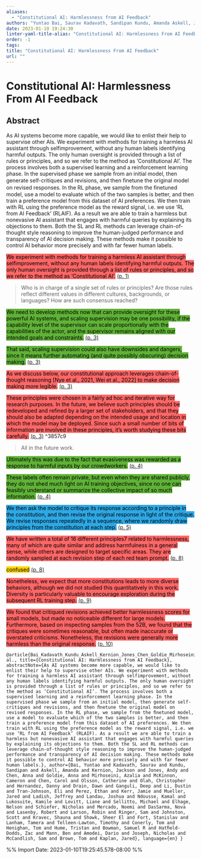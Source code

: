 ```yaml
---
aliases:
  - "Constitutional AI: Harmlessness from AI Feedback"
authors: "Yuntao Bai, Saurav Kadavath, Sandipan Kundu, Amanda Askell, Jackson Kernion, Andy Jones, Anna Chen, Anna Goldie, Azalia Mirhoseini, Cameron McKinnon, Carol Chen, Catherine Olsson, Christopher Olah, Danny Hernandez, Dawn Drain, Deep Ganguli, Dustin Li, Eli Tran-Johnson, Ethan Perez, Jamie Kerr, Jared Mueller, Jeffrey Ladish, Joshua Landau, Kamal Ndousse, Kamile Lukosuite, Liane Lovitt, Michael Sellitto, Nelson Elhage, Nicholas Schiefer, Noemi Mercado, Nova DasSarma, Robert Lasenby, Robin Larson, Sam Ringer, Scott Johnston, Shauna Kravec, Sheer El Showk, Stanislav Fort, Tamera Lanham, Timothy Telleen-Lawton, Tom Conerly, Tom Henighan, Tristan Hume, Samuel R Bowman, Zac Hatﬁeld-Dodds, Ben Mann, Dario Amodei, Nicholas Joseph, Sam McCandlish, Tom Brown, Jared Kaplan"
date: 2023-01-10 19:24:30
linter-yaml-title-alias: "Constitutional AI: Harmlessness From AI Feedback"
order: -1
tags: 
title: "Constitutional AI: Harmlessness From AI Feedback"
url: ""
---
```


# Constitutional AI: Harmlessness From AI Feedback

## Abstract

As AI systems become more capable, we would like to enlist their help to supervise other AIs. We experiment with methods for training a harmless AI assistant through selfimprovement, without any human labels identifying harmful outputs. The only human oversight is provided through a list of rules or principles, and so we refer to the method as ‘Constitutional AI’. The process involves both a supervised learning and a reinforcement learning phase. In the supervised phase we sample from an initial model, then generate self-critiques and revisions, and then ﬁnetune the original model on revised responses. In the RL phase, we sample from the ﬁnetuned model, use a model to evaluate which of the two samples is better, and then train a preference model from this dataset of AI preferences. We then train with RL using the preference model as the reward signal, i.e. we use ‘RL from AI Feedback’ (RLAIF). As a result we are able to train a harmless but nonevasive AI assistant that engages with harmful queries by explaining its objections to them. Both the SL and RL methods can leverage chain-of-thought style reasoning to improve the human-judged performance and transparency of AI decision making. These methods make it possible to control AI behavior more precisely and with far fewer human labels.

<mark style="background: #ff6666">We experiment with methods for training a harmless AI assistant through selfimprovement, without any human labels identifying harmful outputs. The only human oversight is provided through a list of rules or principles, and so we refer to the method as ‘Constitutional AI’.</mark> [(p. 1)](zotero://open-pdf/library/items/C3SNEQJ9?page=1)

> Who is in charge of a single set of rules or principles? Are those rules reflect different values in different cultures, backgrounds, or languages? How are such consensus reached?

<mark style="background: #5fb236">We need to develop methods now that can provide oversight for these powerful AI systems, and scaling supervision may be one possibility, if the capability level of the supervisor can scale proportionally with the capabilities of the actor, and the supervisor remains aligned with our intended goals and constraints.</mark> [(p. 3)](zotero://open-pdf/library/items/C3SNEQJ9?page=3)

<mark style="background: #5fb236">That said, scaling supervision could also have downsides and dangers, since it means further automating (and quite possibly obscuring) decision making.</mark> [(p. 3)](zotero://open-pdf/library/items/C3SNEQJ9?page=3)

<mark style="background: #ff6666">As we discuss below, our constitutional approach leverages chain-of-thought reasoning [Nye et al., 2021, Wei et al., 2022] to make decision making more legible.</mark> [(p. 3)](zotero://open-pdf/library/items/C3SNEQJ9?page=3)

<mark style="background: #ff6666">These principles were chosen in a fairly ad hoc and iterative way for research purposes. In the future, we believe such principles should be redeveloped and refined by a larger set of stakeholders, and that they should also be adapted depending on the intended usage and location in which the model may be deployed. Since such a small number of bits of information are involved in these principles, it’s worth studying these bits carefully.</mark> [(p. 3)](zotero://open-pdf/library/items/C3SNEQJ9?page=3) ^3857c9

> All in the future work.

<mark style="background: #5fb236">Ultimately this was due to the fact that evasiveness was rewarded as a response to harmful inputs by our crowdworkers.</mark> [(p. 4)](zotero://open-pdf/library/items/C3SNEQJ9?page=4)

<mark style="background: #5fb236">These labels often remain private, but even when they are shared publicly, they do not shed much light on AI training objectives, since no one can feasibly understand or summarize the collective impact of so much information.</mark> [(p. 4)](zotero://open-pdf/library/items/C3SNEQJ9?page=4)

<mark style="background: #2ea8e5">We then ask the model to critique its response according to a principle in the constitution, and then revise the original response in light of the critique. We revise responses repeatedly in a sequence, where we randomly draw principles from the constitution at each step.</mark> [(p. 5)](zotero://open-pdf/library/items/C3SNEQJ9?page=5)

<mark style="background: #ff6666">We have written a total of 16 different principles7 related to harmlessness, many of which are quite similar and address harmfulness in a general sense, while others are designed to target specific areas. They are randomly sampled at each revision step of each red team prompt.</mark> [(p. 8)](zotero://open-pdf/library/items/C3SNEQJ9?page=8)

<mark style="background: #ffd400">confused</mark> [(p. 8)](zotero://open-pdf/library/items/C3SNEQJ9?page=8)

<mark style="background: #ff6666">Nonetheless, we expect that more constitutions leads to more diverse behaviors, although we did not studied this quantitatively in this work. Diversity is particularly valuable to encourage exploration during the subsequent RL training step.</mark> [(p. 9)](zotero://open-pdf/library/items/C3SNEQJ9?page=9)

<mark style="background: #ff6666">We found that critiqued revisions achieved better harmlessness scores for small models, but made no noticeable different for large models. Furthermore, based on inspecting samples from the 52B, we found that the critiques were sometimes reasonable, but often made inaccurate or overstated criticisms. Nonetheless, the revisions were generally more harmless than the original response.</mark> [(p. 10)](zotero://open-pdf/library/items/C3SNEQJ9?page=10)

```
@article{Bai_Kadavath_Kundu_Askell_Kernion_Jones_Chen_Goldie_Mirhoseini_McKinnon_et al., title={Constitutional AI: Harmlessness from AI Feedback}, abstractNote={As AI systems become more capable, we would like to enlist their help to supervise other AIs. We experiment with methods for training a harmless AI assistant through selfimprovement, without any human labels identifying harmful outputs. The only human oversight is provided through a list of rules or principles, and so we refer to the method as ‘Constitutional AI’. The process involves both a supervised learning and a reinforcement learning phase. In the supervised phase we sample from an initial model, then generate self-critiques and revisions, and then ﬁnetune the original model on revised responses. In the RL phase, we sample from the ﬁnetuned model, use a model to evaluate which of the two samples is better, and then train a preference model from this dataset of AI preferences. We then train with RL using the preference model as the reward signal, i.e. we use ‘RL from AI Feedback’ (RLAIF). As a result we are able to train a harmless but nonevasive AI assistant that engages with harmful queries by explaining its objections to them. Both the SL and RL methods can leverage chain-of-thought style reasoning to improve the human-judged performance and transparency of AI decision making. These methods make it possible to control AI behavior more precisely and with far fewer human labels.}, author={Bai, Yuntao and Kadavath, Saurav and Kundu, Sandipan and Askell, Amanda and Kernion, Jackson and Jones, Andy and Chen, Anna and Goldie, Anna and Mirhoseini, Azalia and McKinnon, Cameron and Chen, Carol and Olsson, Catherine and Olah, Christopher and Hernandez, Danny and Drain, Dawn and Ganguli, Deep and Li, Dustin and Tran-Johnson, Eli and Perez, Ethan and Kerr, Jamie and Mueller, Jared and Ladish, Jeffrey and Landau, Joshua and Ndousse, Kamal and Lukosuite, Kamile and Lovitt, Liane and Sellitto, Michael and Elhage, Nelson and Schiefer, Nicholas and Mercado, Noemi and DasSarma, Nova and Lasenby, Robert and Larson, Robin and Ringer, Sam and Johnston, Scott and Kravec, Shauna and Showk, Sheer El and Fort, Stanislav and Lanham, Tamera and Telleen-Lawton, Timothy and Conerly, Tom and Henighan, Tom and Hume, Tristan and Bowman, Samuel R and Hatﬁeld-Dodds, Zac and Mann, Ben and Amodei, Dario and Joseph, Nicholas and McCandlish, Sam and Brown, Tom and Kaplan, Jared}, language={en} }
```

%% Import Date: 2023-01-10T19:25:45.578-08:00 %%
